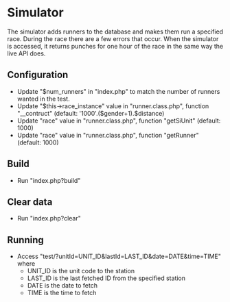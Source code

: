 # Simulator
The simulator adds runners to the database and makes them run a specified race. During the race there are a few errors that occur.
When the simulator is accessed, it returns punches for one hour of the race in the same way the live API does.

## Configuration
- Update "$num_runners" in "index.php" to match the number of runners wanted in the test.
- Update "$this->race_instance" value in "runner.class.php", function "__contruct" (default: '1000'.($gender+1).$distance)
- Update "race" value in "runner.class.php", function "getSiUnit" (default: 1000)
- Update "race" value in "runner.class.php", function "getRunner" (default: 1000)

## Build
- Run "index.php?build"

## Clear data
- Run "index.php?clear"

## Running
- Access "test/?unitId=UNIT_ID&lastId=LAST_ID&date=DATE&time=TIME" where
  - UNIT_ID is the unit code to the station
  - LAST_ID is the last fetched ID from the specified station
  - DATE is the date to fetch
  - TIME is the time to fetch

